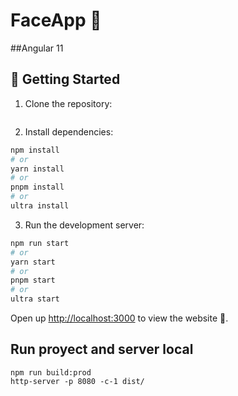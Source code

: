 # FaceApp 🤖

##Angular 11

## 🚀 Getting Started

1. Clone the repository:
```bash

```
2. Install dependencies:

```bash
npm install
# or
yarn install
# or
pnpm install
# or
ultra install
```
3. Run the development server:

```bash
npm run start
# or
yarn start
# or
pnpm start
# or
ultra start
```

Open up [http://localhost:3000](http://localhost:3000) to view the website 🚀.

## Run proyect and server local 
```
npm run build:prod
http-server -p 8080 -c-1 dist/
```
